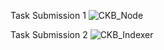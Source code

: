 Task Submission 1
![CKB_Node](https://user-images.githubusercontent.com/88362240/128635366-ba043456-5bca-4991-abf8-90b0af71bec4.png)

Task Submission 2
![CKB_Indexer](https://user-images.githubusercontent.com/88362240/128635365-d348e96a-c3b6-4f91-9d8f-17e8183e4dd1.png)


